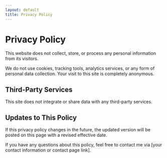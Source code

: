 ```yaml
---
layout: default
title: Privacy Policy
---
```


# Privacy Policy

This website does not collect, store, or process any personal information from its visitors.

We do not use cookies, tracking tools, analytics services, or any form of personal data collection. Your visit to this site is completely anonymous.

## Third-Party Services

This site does not integrate or share data with any third-party services.

## Updates to This Policy

If this privacy policy changes in the future, the updated version will be posted on this page with a revised effective date.

If you have any questions about this policy, feel free to contact me via [your contact information or contact page link].
